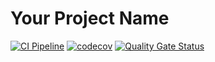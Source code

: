# Your Project Name

[![CI Pipeline](https://github.com/yifattih/bmr_calculator/actions/workflows/ci.yml/badge.svg?branch=feat%2Fcontainer-app-dev)](https://github.com/yifattih/bmr_calculator/actions/workflows/ci.yml)
[![codecov](https://codecov.io/gh/yifattih/bmr_calculator/branch/feat%2Fcontainer-app-dev/graph/badge.svg?token=7CK07XM5W4)](https://codecov.io/gh/yifattih/bmr_calculator)
[![Quality Gate Status](https://sonarcloud.io/api/project_badges/measure?project=yifattih_bmr_calculator&metric=alert_status)](https://sonarcloud.io/summary/new_code?id=yifattih_bmr_calculator)
